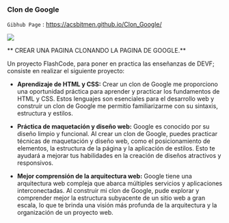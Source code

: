 ### Clon de Google
`Gibhub Page` : <https://acsbitmen.github.io/Clon_Google/>

![]([https://i.ibb.co/wcDjwjB/Clon-Google-Img.png](https://i.ibb.co/18wpJ9P/Clon-Google-Img.png))

** CREAR UNA PAGINA CLONANDO LA PAGINA DE GOOGLE.**

Un proyecto FlashCode, para poner en practica las enseñanzas de DEVF; consiste en realizar el siguiente proyecto:

- **Aprendizaje de HTML y CSS:** Crear un clon de Google me proporciono una oportunidad práctica para aprender y practicar los fundamentos de HTML y CSS. Estos lenguajes son esenciales para el desarrollo web y construir un clon de Google me permitio familiarizarme con su sintaxis, estructura y estilos.

- **Práctica de maquetación y diseño web:** Google es conocido por su diseño limpio y funcional. Al crear un clon de Google, puedes practicar técnicas de maquetación y diseño web, como el posicionamiento de elementos, la estructura de la página y la aplicación de estilos. Esto te ayudará a mejorar tus habilidades en la creación de diseños atractivos y responsivos.

- **Mejor comprensión de la arquitectura web:** Google tiene una arquitectura web compleja que abarca múltiples servicios y aplicaciones interconectadas. Al construir mi clon de Google, pude explorar y comprender mejor la estructura subyacente de un sitio web a gran escala, lo que te brinda una visión más profunda de la arquitectura y la organización de un proyecto web.
